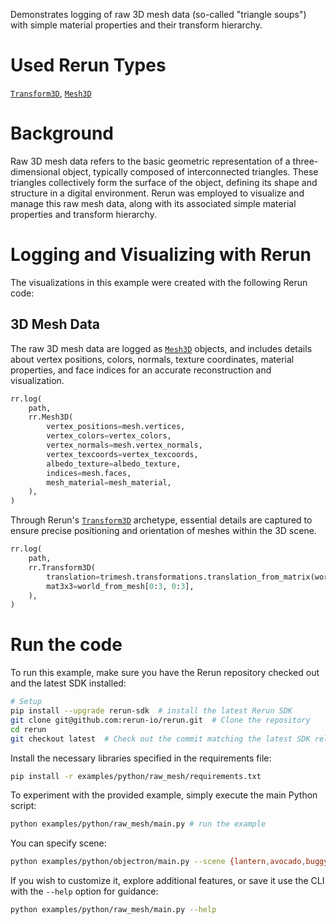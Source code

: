 <!--[metadata]
title = "Raw Mesh"
tags = ["mesh"]
description = "Demonstrates logging of raw 3D mesh data with simple material properties."
thumbnail = "https://static.rerun.io/raw-mesh/7731418dda47e15dbfc0f9a2c32673909071cb40/480w.png"
thumbnail_dimensions = [480, 480]
channel = "release"
-->

<picture data-inline-viewer="examples/raw_mesh">
  <img src="https://static.rerun.io/raw_mesh/d5d008b9f1b53753a86efe2580443a9265070b77/full.png" alt="">
  <source media="(max-width: 480px)" srcset="https://static.rerun.io/raw_mesh/d5d008b9f1b53753a86efe2580443a9265070b77/480w.png">
  <source media="(max-width: 768px)" srcset="https://static.rerun.io/raw_mesh/d5d008b9f1b53753a86efe2580443a9265070b77/768w.png">
  <source media="(max-width: 1024px)" srcset="https://static.rerun.io/raw_mesh/d5d008b9f1b53753a86efe2580443a9265070b77/1024w.png">
  <source media="(max-width: 1200px)" srcset="https://static.rerun.io/raw_mesh/d5d008b9f1b53753a86efe2580443a9265070b77/1200w.png">
</picture>

Demonstrates logging of raw 3D mesh data (so-called "triangle soups") with simple material properties and their transform hierarchy.

# Used Rerun Types
[`Transform3D`](https://www.rerun.io/docs/reference/types/archetypes/transform3d), [`Mesh3D`](https://www.rerun.io/docs/reference/types/archetypes/mesh3d)

# Background
Raw 3D mesh data refers to the basic geometric representation of a three-dimensional object, typically composed of interconnected triangles. 
These triangles collectively form the surface of the object, defining its shape and structure in a digital environment. 
Rerun was employed to visualize and manage this raw mesh data, along with its associated simple material properties and transform hierarchy.


# Logging and Visualizing with Rerun

The visualizations in this example were created with the following Rerun code:

## 3D Mesh Data
The raw 3D mesh data are logged as [`Mesh3D`](https://www.rerun.io/docs/reference/types/archetypes/mesh3d) objects, and includes details about vertex positions, colors, normals, texture coordinates, material properties, and face indices for an accurate reconstruction and visualization.

```python
rr.log(
    path,
    rr.Mesh3D(
        vertex_positions=mesh.vertices,
        vertex_colors=vertex_colors,
        vertex_normals=mesh.vertex_normals,
        vertex_texcoords=vertex_texcoords,
        albedo_texture=albedo_texture,
        indices=mesh.faces,
        mesh_material=mesh_material,
    ),
)
```
Through Rerun's [`Transform3D`](https://www.rerun.io/docs/reference/types/archetypes/transform3d) archetype, essential details are captured to ensure precise positioning and orientation of meshes within the 3D scene.
```python
rr.log(
    path,
    rr.Transform3D(
        translation=trimesh.transformations.translation_from_matrix(world_from_mesh),
        mat3x3=world_from_mesh[0:3, 0:3],
    ),
)
```


# Run the code
To run this example, make sure you have the Rerun repository checked out and the latest SDK installed:
```bash
# Setup 
pip install --upgrade rerun-sdk  # install the latest Rerun SDK
git clone git@github.com:rerun-io/rerun.git  # Clone the repository
cd rerun
git checkout latest  # Check out the commit matching the latest SDK release
```
Install the necessary libraries specified in the requirements file:
```bash
pip install -r examples/python/raw_mesh/requirements.txt
```
To experiment with the provided example, simply execute the main Python script:
```bash
python examples/python/raw_mesh/main.py # run the example
```
You can specify scene:
```bash
python examples/python/objectron/main.py --scene {lantern,avocado,buggy,brain_stem}
```
If you wish to customize it, explore additional features, or save it use the CLI with the `--help` option for guidance:
```bash
python examples/python/raw_mesh/main.py --help 
```

